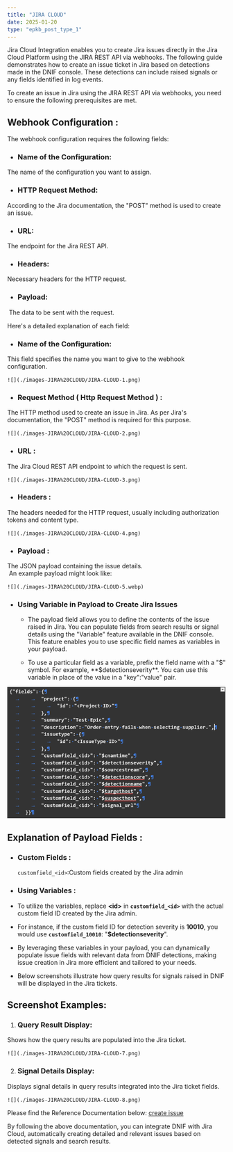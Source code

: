 ```yaml
---
title: "JIRA CLOUD"
date: 2025-01-20
type: "epkb_post_type_1"
---
```


Jira Cloud Integration enables you to create Jira issues directly in the Jira Cloud Platform using the JIRA REST API via webhooks. The following guide demonstrates how to create an issue ticket in Jira based on detections made in the DNIF console. These detections can include raised signals or any fields identified in log events. 

To create an issue in Jira using the JIRA REST API via webhooks, you need to ensure the following prerequisites are met.

## **Webhook Configuration :**

The webhook configuration requires the following fields:

- ### **Name of the Configuration:** 
The name of the configuration you want to assign.

- ###  **HTTP Request Method:** 
According to the Jira documentation, the "POST" method is used to create an issue.

- ###  **URL:**
The endpoint for the Jira REST API.

- ###  **Headers:** 
Necessary headers for the HTTP request.

- ### **Payload:**
 The data to be sent with the request.

Here's a detailed explanation of each field:

- ### **Name of the Configuration:**
This field specifies the name you want to give to the webhook configuration.  
      
    ![](./images-JIRA%20CLOUD/JIRA-CLOUD-1.png)

- ### **Request Method ( Http Request Method ) :** 
The HTTP method used to create an issue in Jira. As per Jira's documentation, the "POST" method is required for this purpose.  
      
    ![](./images-JIRA%20CLOUD/JIRA-CLOUD-2.png)  
      
    

- ### **URL :** 
The Jira Cloud REST API endpoint to which the request is sent.  
      
    ![](./images-JIRA%20CLOUD/JIRA-CLOUD-3.png)  
      
    

- ### **Headers :** 
The headers needed for the HTTP request, usually including authorization tokens and content type.  
      
    ![](./images-JIRA%20CLOUD/JIRA-CLOUD-4.png)  
      
    

- ### **Payload :** 
The JSON payload containing the issue details.  
     An example payload might look like:  
      
    ![](./images-JIRA%20CLOUD/JIRA-CLOUD-5.webp)  
      
    

- ### **Using Variable in Payload to Create Jira Issues**
    - The payload field allows you to define the contents of the issue raised in Jira. You can populate fields from search results or signal details using the "Variable" feature available in the DNIF console. This feature enables you to use specific field names as variables in your payload.
    
    - To use a particular field as a variable, prefix the field name with a "$" symbol. For example, **$detectionseverity**. You can use this variable in place of the value in a "key":"value" pair.  
        

![](./images-JIRA%20CLOUD/JIRA-CLOUD-6.webp)

## **Explanation of Payload Fields :**

- ### **Custom Fields :**  
    `customfield_<id>`:Custom fields created by the Jira admin

- ### **Using Variables :**

- To utilize the variables, replace **&lt;id&gt;** in **`customfield_<id>`** with the actual custom field ID created by the Jira admin.

- For instance, if the custom field ID for detection severity is **10010**, you would use **`customfield_10010`**: "**$detectionseverity**".

- By leveraging these variables in your payload, you can dynamically populate issue fields with relevant data from DNIF detections, making issue creation in Jira more efficient and tailored to your needs.

- Below screenshots illustrate how query results for signals raised in DNIF will be displayed in the Jira tickets.  
    

## **Screenshot Examples:**

1. ### **Query Result Display:**
Shows how the query results are populated into the Jira ticket.  
      
    ![](./images-JIRA%20CLOUD/JIRA-CLOUD-7.png)  
      
    

2. ### **Signal Details Display:**
Displays signal details in query results integrated into the Jira ticket fields.  
      
    ![](./images-JIRA%20CLOUD/JIRA-CLOUD-8.png)  
    

Please find the Reference Documentation below: [create issue](https://developer.atlassian.com/cloud/jira/platform/rest/v3/api-group-issues/#api-rest-api-3-issue-post) 

By following the above documentation, you can integrate DNIF with Jira Cloud, automatically creating detailed and relevant issues based on detected signals and search results.
